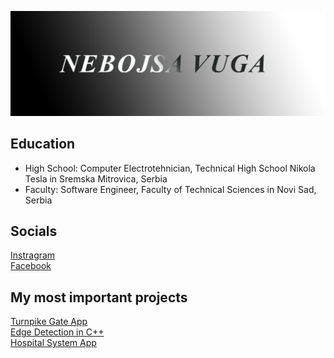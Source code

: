 ![Nebojsa's GitHub Banner](./assets/Banner.png)

## Education
- High School: Computer Electrotehnician, Technical High School Nikola Tesla in Sremska Mitrovica, Serbia
- Faculty: Software Engineer, Faculty of Technical Sciences in Novi Sad, Serbia

## Socials

<a href="https://www.instagram.com/n_vuga/" target="_blank">
  Instragram
</a>

<br>

<a href="https://www.facebook.com/nebojsa.vuga.1/" target="_blank">
  Facebook
</a>

<br>



## My most important projects

<a href="https://github.com/vuganebojsa/NaplatnaRampa" target="_blank">
  Turnpike Gate App
</a>

<br>

<a href="https://github.com/vuganebojsa/EdgeDetectionCpp" target="_blank">
 Edge Detection in C++
</a>
<br>

<a href="https://github.com/kzi-nastava/course-project-t-13" target="_blank">
  Hospital System App
</a>

